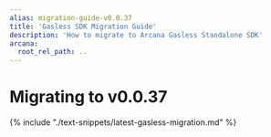```yaml
---
alias: migration-guide-v0.0.37
title: 'Gasless SDK Migration Guide'
description: 'How to migrate to Arcana Gasless Standalone SDK'
arcana:
  root_rel_path: ..
---
```


# Migrating to v0.0.37

{% include "./text-snippets/latest-gasless-migration.md" %}
